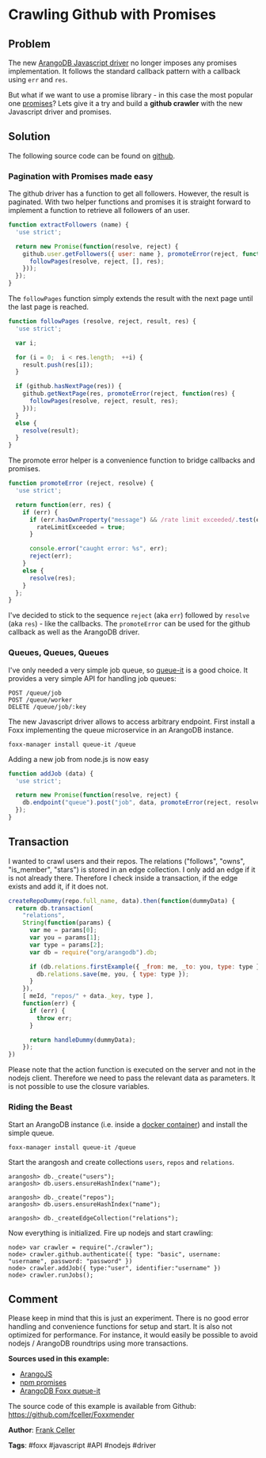# Crawling Github with Promises

## Problem

The new [ArangoDB Javascript driver][1] no longer imposes any promises implementation.
It follows the standard callback pattern with a callback using `err` and `res`. 

But what if we want to use a promise library - in this case the most popular one [promises][2]?
Lets give it a try and build a **github crawler** with the new Javascript driver and promises. 

## Solution

The following source code can be found on [github][3].

### Pagination with Promises made easy

The github driver has a function to get all followers. However, the result is paginated.
With two helper functions and promises it is straight forward to implement a function to
retrieve all followers of an user.

```js
function extractFollowers (name) {
  'use strict';

  return new Promise(function(resolve, reject) {
    github.user.getFollowers({ user: name }, promoteError(reject, function(res) {
      followPages(resolve, reject, [], res);
    }));
  });
}
```

The `followPages` function simply extends the result with the next page until the last
page is reached.

```js
function followPages (resolve, reject, result, res) {
  'use strict';

  var i;

  for (i = 0;  i < res.length;  ++i) {
    result.push(res[i]);
  }

  if (github.hasNextPage(res)) {
    github.getNextPage(res, promoteError(reject, function(res) {
      followPages(resolve, reject, result, res);
    }));
  }
  else {
    resolve(result);
  }
}
```

The promote error helper is a convenience function to bridge callbacks and promises.

```js
function promoteError (reject, resolve) {
  'use strict';

  return function(err, res) {
    if (err) {
      if (err.hasOwnProperty("message") && /rate limit exceeded/.test(err.message)) {
        rateLimitExceeded = true;
      }

      console.error("caught error: %s", err);
      reject(err);
    }
    else {
      resolve(res);
    }
  };
}
```

I've decided to stick to the sequence `reject` (aka `err`) followed by `resolve` (aka `res`) - like the callbacks.
The `promoteError` can be used for the github callback as well as the ArangoDB driver.

### Queues, Queues, Queues

I've only needed a very simple job queue, so [queue-it][4] is a good choice.
It provides a very simple API for handling job queues:

```
POST /queue/job
POST /queue/worker
DELETE /queue/job/:key
```

The new Javascript driver allows to access arbitrary endpoint.
First install a Foxx implementing the queue microservice in an ArangoDB instance.

```
foxx-manager install queue-it /queue
```

Adding a new job from node.js is now easy

```js
function addJob (data) {
  'use strict';

  return new Promise(function(resolve, reject) {
    db.endpoint("queue").post("job", data, promoteError(reject, resolve));
  });
}
```

## Transaction

I wanted to crawl users and their repos. The relations ("follows", "owns", "is_member", "stars")
is stored in an edge collection. I only add an edge if it is not already there. Therefore I check
inside a transaction, if the edge exists and add it, if it does not.

```js
createRepoDummy(repo.full_name, data).then(function(dummyData) {
  return db.transaction(
    "relations",
    String(function(params) {
      var me = params[0];
      var you = params[1];
      var type = params[2];
      var db = require("org/arangodb").db;

      if (db.relations.firstExample({ _from: me, _to: you, type: type }) === null) {
        db.relations.save(me, you, { type: type });
      }
    }),
    [ meId, "repos/" + data._key, type ],
    function(err) {
      if (err) {
        throw err;
      }

      return handleDummy(dummyData);
    });
})
```

Please note that the action function is executed on the server and not in the nodejs client.
Therefore we need to pass the relevant data as parameters. It is not possible to use the closure variables.

### Riding the Beast

Start an ArangoDB instance (i.e. inside a [docker container][5]) and install the simple queue.

```
foxx-manager install queue-it /queue
```

Start the arangosh and create collections `users`, `repos` and `relations`.

```
arangosh> db._create("users");
arangosh> db.users.ensureHashIndex("name");

arangosh> db._create("repos");
arangosh> db.users.ensureHashIndex("name");

arangosh> db._createEdgeCollection("relations");
```

Now everything is initialized. Fire up nodejs and start crawling:

```
node> var crawler = require("./crawler");
node> crawler.github.authenticate({ type: "basic", username: "username", password: "password" })
node> crawler.addJob({ type:"user", identifier:"username" })
node> crawler.runJobs();
```

## Comment

Please keep in mind that this is just an experiment. There is no good error handling and convenience
functions for setup and start. It is also not optimized for performance. For instance, it would easily
be possible to avoid nodejs / ArangoDB roundtrips using more transactions.

**Sources used in this example:**

*   [ArangoJS][1]
*   [npm promises][2]
*   [ArangoDB Foxx queue-it][4]

The source code of this example is available from Github: <https://github.com/fceller/Foxxmender>

**Author**: [Frank Celler](https://github.com/fceller)

**Tags**: #foxx #javascript #API #nodejs #driver

[1]: https://github.com/arangodb/arangojs
[2]: https://www.npmjs.com/package/promises
[3]: https://github.com/fceller/Foxxmender
[4]: https://github.com/arangodb/queue-it
[5]: ../Cloud/DockerContainer.md
